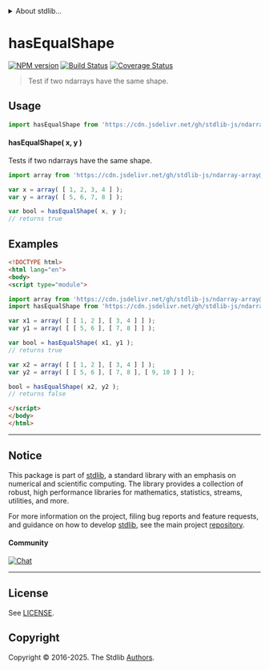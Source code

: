 <!--

@license Apache-2.0

Copyright (c) 2024 The Stdlib Authors.

Licensed under the Apache License, Version 2.0 (the "License");
you may not use this file except in compliance with the License.
You may obtain a copy of the License at

   http://www.apache.org/licenses/LICENSE-2.0

Unless required by applicable law or agreed to in writing, software
distributed under the License is distributed on an "AS IS" BASIS,
WITHOUT WARRANTIES OR CONDITIONS OF ANY KIND, either express or implied.
See the License for the specific language governing permissions and
limitations under the License.

-->


<details>
  <summary>
    About stdlib...
  </summary>
  <p>We believe in a future in which the web is a preferred environment for numerical computation. To help realize this future, we've built stdlib. stdlib is a standard library, with an emphasis on numerical and scientific computation, written in JavaScript (and C) for execution in browsers and in Node.js.</p>
  <p>The library is fully decomposable, being architected in such a way that you can swap out and mix and match APIs and functionality to cater to your exact preferences and use cases.</p>
  <p>When you use stdlib, you can be absolutely certain that you are using the most thorough, rigorous, well-written, studied, documented, tested, measured, and high-quality code out there.</p>
  <p>To join us in bringing numerical computing to the web, get started by checking us out on <a href="https://github.com/stdlib-js/stdlib">GitHub</a>, and please consider <a href="https://opencollective.com/stdlib">financially supporting stdlib</a>. We greatly appreciate your continued support!</p>
</details>

# hasEqualShape

[![NPM version][npm-image]][npm-url] [![Build Status][test-image]][test-url] [![Coverage Status][coverage-image]][coverage-url] <!-- [![dependencies][dependencies-image]][dependencies-url] -->

> Test if two ndarrays have the same shape.

<!-- Section to include introductory text. Make sure to keep an empty line after the intro `section` element and another before the `/section` close. -->

<section class="intro">

</section>

<!-- /.intro -->

<!-- Package usage documentation. -->



<section class="usage">

## Usage

```javascript
import hasEqualShape from 'https://cdn.jsdelivr.net/gh/stdlib-js/ndarray-base-assert-has-equal-shape@esm/index.mjs';
```

#### hasEqualShape( x, y )

Tests if two ndarrays have the same shape.

```javascript
import array from 'https://cdn.jsdelivr.net/gh/stdlib-js/ndarray-array@esm/index.mjs';

var x = array( [ 1, 2, 3, 4 ] );
var y = array( [ 5, 6, 7, 8 ] );

var bool = hasEqualShape( x, y );
// returns true
```

</section>

<!-- /.usage -->

<!-- Package usage notes. Make sure to keep an empty line after the `section` element and another before the `/section` close. -->

<section class="notes">

</section>

<!-- /.notes -->

<!-- Package usage examples. -->

<section class="examples">

## Examples

<!-- eslint no-undef: "error" -->

```html
<!DOCTYPE html>
<html lang="en">
<body>
<script type="module">

import array from 'https://cdn.jsdelivr.net/gh/stdlib-js/ndarray-array@esm/index.mjs';
import hasEqualShape from 'https://cdn.jsdelivr.net/gh/stdlib-js/ndarray-base-assert-has-equal-shape@esm/index.mjs';

var x1 = array( [ [ 1, 2 ], [ 3, 4 ] ] );
var y1 = array( [ [ 5, 6 ], [ 7, 8 ] ] );

var bool = hasEqualShape( x1, y1 );
// returns true

var x2 = array( [ [ 1, 2 ], [ 3, 4 ] ] );
var y2 = array( [ [ 5, 6 ], [ 7, 8 ], [ 9, 10 ] ] );

bool = hasEqualShape( x2, y2 );
// returns false

</script>
</body>
</html>
```

</section>

<!-- /.examples -->

<!-- Section to include cited references. If references are included, add a horizontal rule *before* the section. Make sure to keep an empty line after the `section` element and another before the `/section` close. -->

<section class="references">

</section>

<!-- /.references -->

<!-- Section for related `stdlib` packages. Do not manually edit this section, as it is automatically populated. -->

<section class="related">

</section>

<!-- /.related -->

<!-- Section for all links. Make sure to keep an empty line after the `section` element and another before the `/section` close. -->


<section class="main-repo" >

* * *

## Notice

This package is part of [stdlib][stdlib], a standard library with an emphasis on numerical and scientific computing. The library provides a collection of robust, high performance libraries for mathematics, statistics, streams, utilities, and more.

For more information on the project, filing bug reports and feature requests, and guidance on how to develop [stdlib][stdlib], see the main project [repository][stdlib].

#### Community

[![Chat][chat-image]][chat-url]

---

## License

See [LICENSE][stdlib-license].


## Copyright

Copyright &copy; 2016-2025. The Stdlib [Authors][stdlib-authors].

</section>

<!-- /.stdlib -->

<!-- Section for all links. Make sure to keep an empty line after the `section` element and another before the `/section` close. -->

<section class="links">

[npm-image]: http://img.shields.io/npm/v/@stdlib/ndarray-base-assert-has-equal-shape.svg
[npm-url]: https://npmjs.org/package/@stdlib/ndarray-base-assert-has-equal-shape

[test-image]: https://github.com/stdlib-js/ndarray-base-assert-has-equal-shape/actions/workflows/test.yml/badge.svg?branch=main
[test-url]: https://github.com/stdlib-js/ndarray-base-assert-has-equal-shape/actions/workflows/test.yml?query=branch:main

[coverage-image]: https://img.shields.io/codecov/c/github/stdlib-js/ndarray-base-assert-has-equal-shape/main.svg
[coverage-url]: https://codecov.io/github/stdlib-js/ndarray-base-assert-has-equal-shape?branch=main

<!--

[dependencies-image]: https://img.shields.io/david/stdlib-js/ndarray-base-assert-has-equal-shape.svg
[dependencies-url]: https://david-dm.org/stdlib-js/ndarray-base-assert-has-equal-shape/main

-->

[chat-image]: https://img.shields.io/gitter/room/stdlib-js/stdlib.svg
[chat-url]: https://app.gitter.im/#/room/#stdlib-js_stdlib:gitter.im

[stdlib]: https://github.com/stdlib-js/stdlib

[stdlib-authors]: https://github.com/stdlib-js/stdlib/graphs/contributors

[umd]: https://github.com/umdjs/umd
[es-module]: https://developer.mozilla.org/en-US/docs/Web/JavaScript/Guide/Modules

[deno-url]: https://github.com/stdlib-js/ndarray-base-assert-has-equal-shape/tree/deno
[deno-readme]: https://github.com/stdlib-js/ndarray-base-assert-has-equal-shape/blob/deno/README.md
[umd-url]: https://github.com/stdlib-js/ndarray-base-assert-has-equal-shape/tree/umd
[umd-readme]: https://github.com/stdlib-js/ndarray-base-assert-has-equal-shape/blob/umd/README.md
[esm-url]: https://github.com/stdlib-js/ndarray-base-assert-has-equal-shape/tree/esm
[esm-readme]: https://github.com/stdlib-js/ndarray-base-assert-has-equal-shape/blob/esm/README.md
[branches-url]: https://github.com/stdlib-js/ndarray-base-assert-has-equal-shape/blob/main/branches.md

[stdlib-license]: https://raw.githubusercontent.com/stdlib-js/ndarray-base-assert-has-equal-shape/main/LICENSE

</section>

<!-- /.links -->
